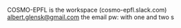 COSMO-EPFL is the workspace  (cosmo-epfl.slack.com)
albert.glensk@gmail.com the email
pw: with one and two s
